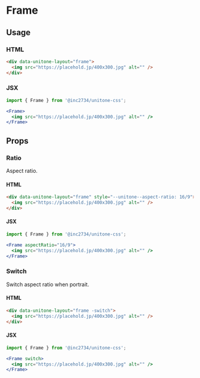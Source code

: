 # Frame

## Usage

### HTML

```html
<div data-unitone-layout="frame">
  <img src="https://placehold.jp/400x300.jpg" alt="" />
</div>
```

### JSX

```jsx
import { Frame } from '@inc2734/unitone-css';

<Frame>
  <img src="https://placehold.jp/400x300.jpg" alt="" />
</Frame>
```

## Props

### Ratio

Aspect ratio.

#### HTML

```html
<div data-unitone-layout="frame" style="--unitone--aspect-ratio: 16/9">
  <img src="https://placehold.jp/400x300.jpg" alt="" />
</div>
```

#### JSX

```jsx
import { Frame } from '@inc2734/unitone-css';

<Frame aspectRatio="16/9">
  <img src="https://placehold.jp/400x300.jpg" alt="" />
</Frame>
```

### Switch

Switch aspect ratio when portrait.

#### HTML

```html
<div data-unitone-layout="frame -switch">
  <img src="https://placehold.jp/400x300.jpg" alt="" />
</div>
```

#### JSX

```jsx
import { Frame } from '@inc2734/unitone-css';

<Frame switch>
  <img src="https://placehold.jp/400x300.jpg" alt="" />
</Frame>
```
